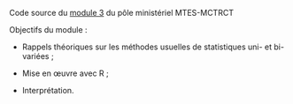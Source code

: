 Code source du [module 3](https://mtes-mct.github.io/parcours_r_module_statistiques_descriptives/) du pôle ministériel MTES-MCTRCT

Objectifs du module : 

- Rappels théoriques sur les méthodes usuelles de statistiques uni- et bi-variées ;

- Mise en œuvre avec R ;

- Interprétation.

